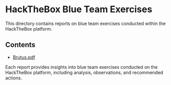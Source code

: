 # HackTheBox Blue Team Exercises

This directory contains reports on blue team exercises conducted within the HackTheBox platform.

## Contents

- [Brutus.pdf](/HackTheBox/Brutus.pdf)

Each report provides insights into blue team exercises conducted on the HackTheBox platform, including analysis, observations, and recommended actions.
